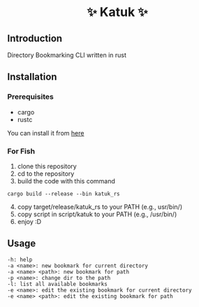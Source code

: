 <h1 align="center"> ✨ Katuk ✨ </h1>

## Introduction 

Directory Bookmarking CLI written in rust 

## Installation 

### Prerequisites 

- cargo 
- rustc

You can install it from [here](https://www.rust-lang.org)

### For Fish 

1. clone this repository 
2. cd to the repository 
3. build the code with this command
```
cargo build --release --bin katuk_rs
```
4. copy target/release/katuk_rs to your PATH (e.g., usr/bin/)
5. copy script in script/katuk to your PATH (e.g., /usr/bin/)
6. enjoy :D

## Usage

```
-h: help
-a <name>: new bookmark for current directory 
-a <name> <path>: new bookmark for path 
-p <name>: change dir to the path 
-l: list all available bookmarks
-e <name>: edit the existing bookmark for current directory 
-e <name> <path>: edit the existing bookmark for path
```
